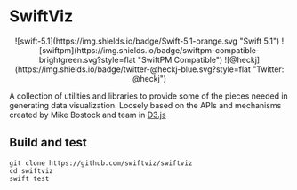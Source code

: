 # SwiftViz

<p align="center">
![swift-5.1](https://img.shields.io/badge/Swift-5.1-orange.svg "Swift 5.1")
![swiftpm](https://img.shields.io/badge/swiftpm-compatible-brightgreen.svg?style=flat "SwiftPM Compatible")
![@heckj](https://img.shields.io/badge/twitter-@heckj-blue.svg?style=flat "Twitter: @heckj")
</p>

A collection of utilities and libraries to provide some of the pieces needed in generating data visualization.
Loosely based on the APIs and mechanisms created by Mike Bostock and team in [D3.js](https://d3js.org)

## Build and test

    git clone https://github.com/swiftviz/swiftviz
    cd swiftviz
    swift test


